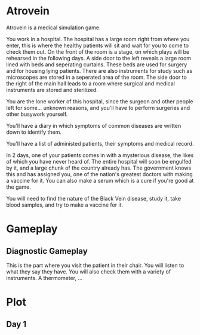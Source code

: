 # Atrovein

Atrovein is a medical simulation game.

You work in a hospital. The hospital has a large room right from where you enter, this is
where the healthy patients will sit and wait for you to come to check them out.
On the front of the room is a stage, on which plays will be rehearsed in the following days.
A side door to the left reveals a large room lined with beds and seperating curtains. These
beds are used for surgery and for housing lying patients. There are also instruments for 
study such as microscopes are stored in a seperated area of the room.
The side door to the right of the main hall leads to a room where surgical and medical 
instruments are stored and sterilized. 

You are the lone worker of this hospital, since the surgeon and other people left for some...
unknown reasons, and you'll have to perform surgeries and other busywork yourself.

You'll have a diary in which symptoms of common diseases are written down to identify them.

You'll have a list of administed patients, their symptoms and medical record.

In 2 days, one of your patients comes in with a mysterious disease, the likes of which you 
have never heard of. The entire hospital will soon be engulfed by it, and a large chunk of 
the country already has. The government knows this and has assigned you, one of the nation's 
greatest doctors with making a vaccine for it. You can also make a serum which is a cure if
you're good at the game.

You will need to find the nature of the Black Vein disease, study it, take blood samples,
and try to make a vaccine for it.

# Gameplay

## Diagnostic Gameplay

This is the part where you visit the patient in their chair.
You will listen to what they say they have. You will also check them with a variety of 
instruments. A thermometer, ...

# Plot

## Day 1


